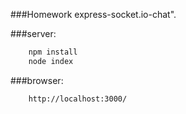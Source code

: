 ###Homework express-socket.io-chat".

###server:
```bash
    npm install
    node index
```
###browser:
```bash
    http://localhost:3000/
```

